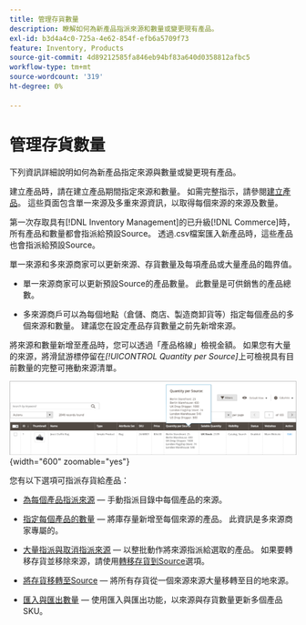 ```yaml
---
title: 管理存貨數量
description: 瞭解如何為新產品指派來源和數量或變更現有產品。
exl-id: b3d4a4c0-725a-4e62-854f-efb6a5709f73
feature: Inventory, Products
source-git-commit: 4d89212585fa846eb94bf83a640d0358812afbc5
workflow-type: tm+mt
source-wordcount: '319'
ht-degree: 0%

---
```


# 管理存貨數量

下列資訊詳細說明如何為新產品指定來源與數量或變更現有產品。

建立產品時，請在建立產品期間指定來源和數量。 如需完整指示，請參閱[建立產品](../catalog/product-create.md)。 這些頁面包含單一來源及多重來源資訊，以取得每個來源的來源及數量。

第一次存取具有[!DNL Inventory Management]的已升級[!DNL Commerce]時，所有產品和數量都會指派給預設Source。 透過.csv檔案匯入新產品時，這些產品也會指派給預設Source。

單一來源和多來源商家可以更新來源、存貨數量及每項產品或大量產品的臨界值。

- 單一來源商家可以更新預設Source的產品數量。 此數量是可供銷售的產品總數。

- 多來源商戶可以為每個地點（倉儲、商店、製造商卸貨等）指定每個產品的多個來源和數量。 建議您在設定產品存貨數量之前先新增來源。

將來源和數量新增至產品時，您可以透過「產品格線」檢視金額。 如果您有大量的來源，將滑鼠游標停留在&#x200B;_[!UICONTROL Quantity per Source]_&#x200B;上可檢視具有目前數量的完整可捲動來源清單。

![每個來源的產品數量](assets/inventory-product-quantity.png){width="600" zoomable="yes"}

您有以下選項可指派存貨給產品：

- [為每個產品指派來源](sources-assign-per-product.md) — 手動指派目錄中每個產品的來源。

- [指定每個產品的數量](quantities-assign-per-product.md) — 將庫存量新增至每個來源的產品。 此資訊是多來源商家專屬的。

- [大量指派與取消指派來源](bulk-assignment.md) — 以整批動作將來源指派給選取的產品。 如果要轉移存貨並移除來源，請使用[轉移存貨到Source](inventory-transfer.md)選項。

- [將存貨移轉至Source](inventory-transfer.md) — 將所有存貨從一個來源來源大量移轉至目的地來源。

- [匯入與匯出數量](inventory-import-export.md) — 使用匯入與匯出功能，以來源與存貨數量更新多個產品SKU。
